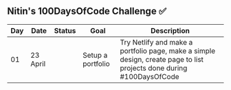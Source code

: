 ## Nitin's 100DaysOfCode Challenge :white_check_mark:

Day | Date | Status | Goal | Description
----|------|--------|------|------------
01  | 23 April |  | Setup a portfolio | Try Netlify and make a portfolio page, make a simple design, create page to list projects done during #100DaysOfCode
